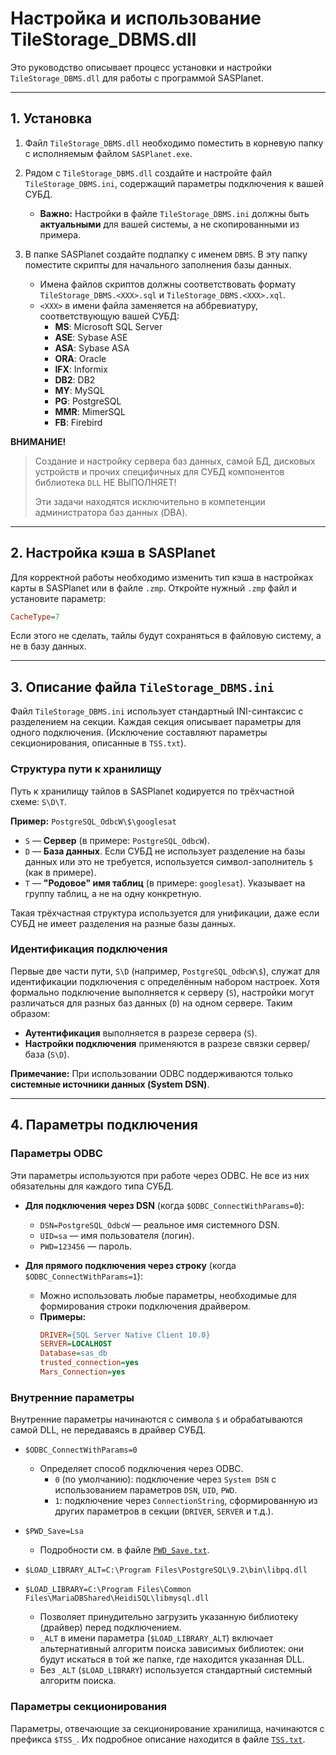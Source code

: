 # Настройка и использование TileStorage_DBMS.dll

Это руководство описывает процесс установки и настройки `TileStorage_DBMS.dll` для работы с программой SASPlanet.

---

## 1. Установка

1.  Файл `TileStorage_DBMS.dll` необходимо поместить в корневую папку с исполняемым файлом `SASPlanet.exe`.

2.  Рядом с `TileStorage_DBMS.dll` создайте и настройте файл `TileStorage_DBMS.ini`, содержащий параметры подключения к вашей СУБД.
    * **Важно:** Настройки в файле `TileStorage_DBMS.ini` должны быть **актуальными** для вашей системы, а не скопированными из примера.

3.  В папке SASPlanet создайте подпапку с именем `DBMS`. В эту папку поместите скрипты для начального заполнения базы данных.
    * Имена файлов скриптов должны соответствовать формату `TileStorage_DBMS.<XXX>.sql` и `TileStorage_DBMS.<XXX>.xql`.
    * `<XXX>` в имени файла заменяется на аббревиатуру, соответствующую вашей СУБД:
        * **MS**: Microsoft SQL Server
        * **ASE**: Sybase ASE
        * **ASA**: Sybase ASA
        * **ORA**: Oracle
        * **IFX**: Informix
        * **DB2**: DB2
        * **MY**: MySQL
        * **PG**: PostgreSQL
        * **MMR**: MimerSQL
        * **FB**: Firebird

**ВНИМАНИЕ!**

> Создание и настройку сервера баз данных, самой БД, дисковых устройств и прочих специфичных для СУБД компонентов библиотека `DLL` НЕ ВЫПОЛНЯЕТ!
>
> Эти задачи находятся исключительно в компетенции администратора баз данных (DBA).

---

## 2. Настройка кэша в SASPlanet

Для корректной работы необходимо изменить тип кэша в настройках карты в SASPlanet или в файле `.zmp`.
Откройте нужный `.zmp` файл и установите параметр:

```ini
CacheType=7
```

Если этого не сделать, тайлы будут сохраняться в файловую систему, а не в базу данных.

-----

## 3. Описание файла `TileStorage_DBMS.ini`

Файл `TileStorage_DBMS.ini` использует стандартный INI-синтаксис с разделением на секции. Каждая секция описывает параметры для одного подключения. (Исключение составляют параметры секционирования, описанные в `TSS.txt`).

### Структура пути к хранилищу

Путь к хранилищу тайлов в SASPlanet кодируется по трёхчастной схеме: `S\D\T`.

**Пример:** `PostgreSQL_OdbcW\$\googlesat`

  * `S` — **Сервер** (в примере: `PostgreSQL_OdbcW`).
  * `D` — **База данных**. Если СУБД не использует разделение на базы данных или это не требуется, используется символ-заполнитель `$` (как в примере).
  * `T` — **"Родовое" имя таблиц** (в примере: `googlesat`). Указывает на группу таблиц, а не на одну конкретную.

Такая трёхчастная структура используется для унификации, даже если СУБД не имеет разделения на разные базы данных.

### Идентификация подключения

Первые две части пути, `S\D` (например, `PostgreSQL_OdbcW\$`), служат для идентификации подключения с определённым набором настроек. Хотя формально подключение выполняется к серверу (`S`), настройки могут различаться для разных баз данных (`D`) на одном сервере. Таким образом:

  * **Аутентификация** выполняется в разрезе сервера (`S`).
  * **Настройки подключения** применяются в разрезе связки сервер/база (`S\D`).

**Примечание:** При использовании ODBC поддерживаются только **системные источники данных (System DSN)**.

-----

## 4. Параметры подключения

### Параметры ODBC

Эти параметры используются при работе через ODBC. Не все из них обязательны для каждого типа СУБД.

  * **Для подключения через DSN** (когда `$ODBC_ConnectWithParams=0`):

      * `DSN=PostgreSQL_OdbcW` — реальное имя системного DSN.
      * `UID=sa` — имя пользователя (логин).
      * `PWD=123456` — пароль.

  * **Для прямого подключения через строку** (когда `$ODBC_ConnectWithParams=1`):

      * Можно использовать любые параметры, необходимые для формирования строки подключения драйвером.
      * **Примеры:**
        ```ini
        DRIVER={SQL Server Native Client 10.0}
        SERVER=LOCALHOST
        Database=sas_db
        trusted_connection=yes
        Mars_Connection=yes
        ```

### Внутренние параметры

Внутренние параметры начинаются с символа `$` и обрабатываются самой DLL, не передаваясь в драйвер СУБД.

  * `$ODBC_ConnectWithParams=0`

      * Определяет способ подключения через ODBC.
          * `0` (по умолчанию): подключение через `System DSN` с использованием параметров `DSN`, `UID`, `PWD`.
          * `1`: подключение через `ConnectionString`, сформированную из других параметров в секции (`DRIVER`, `SERVER` и т.д.).

  * `$PWD_Save=Lsa`

      * Подробности см. в файле [`PWD_Save.txt`](doc/PWD_Save.txt).

  * `$LOAD_LIBRARY_ALT=C:\Program Files\PostgreSQL\9.2\bin\libpq.dll`

  * `$LOAD_LIBRARY=C:\Program Files\Common Files\MariaDBShared\HeidiSQL\libmysql.dll`

      * Позволяет принудительно загрузить указанную библиотеку (драйвер) перед подключением.
      * `_ALT` в имени параметра (`$LOAD_LIBRARY_ALT`) включает альтернативный алгоритм поиска зависимых библиотек: они будут искаться в той же папке, где находится указанная DLL.
      * Без `_ALT` (`$LOAD_LIBRARY`) используется стандартный системный алгоритм поиска.

### Параметры секционирования

Параметры, отвечающие за секционирование хранилища, начинаются с префикса `$TSS_`. Их подробное описание находится в файле [`TSS.txt`](doc/TSS.txt).

